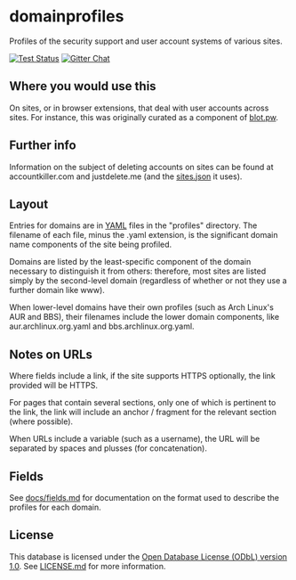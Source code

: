 # domainprofiles

Profiles of the security support and user account systems of various sites.

[![Test Status](https://img.shields.io/circleci/project/opensets/domainprofiles/master.svg?style=flat&label=tests)][tests]
[![Gitter Chat](https://img.shields.io/badge/gitter-discuss_%E2%86%92-1dce73.svg?style=flat)][gitter]

[tests]: https://circleci.com/gh/opensets/domainprofiles/tree/master
[gitter]: https://gitter.im/opensets/domainprofiles

## Where you would use this

On sites, or in browser extensions, that deal with user accounts across sites.
For instance, this was originally curated as a component of
[blot.pw](http://blot.pw).

## Further info

Information on the subject of deleting accounts on sites can be found at
accountkiller.com and justdelete.me (and the
[sites.json](https://github.com/rmlewisuk/justdelete.me/blob/master/sites.json)
it uses).

## Layout

Entries for domains are in [YAML](http://yaml.org/) files in the "profiles"
directory. The filename of each file, minus the .yaml extension, is the
significant domain name components of the site being profiled.

Domains are listed by the least-specific component of the domain necessary to
distinguish it from others: therefore, most sites are listed simply by the
second-level domain (regardless of whether or not they use a further domain
like www).

When lower-level domains have their own profiles (such as Arch Linux's AUR and
BBS), their filenames include the lower domain components, like
aur.archlinux.org.yaml and bbs.archlinux.org.yaml.

## Notes on URLs

Where fields include a link, if the site supports HTTPS optionally, the link
provided will be HTTPS.

For pages that contain several sections, only one of which is pertinent to the
link, the link will include an anchor / fragment for the relevant section
(where possible).

When URLs include a variable (such as a username), the URL will be separated by
spaces and plusses (for concatenation).

## Fields

See [docs/fields.md](docs/fields.md) for documentation on the format used to
describe the profiles for each domain.

## License

This database is licensed under the
[Open Database License (ODbL) version 1.0][odbl]. See [LICENSE.md](LICENSE.md)
for more information.

[odbl]: http://opendatacommons.org/licenses/odbl/1.0/
